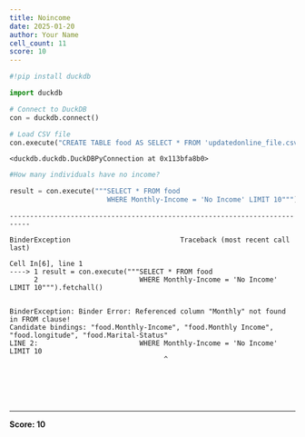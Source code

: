 ```yaml
---
title: Noincome
date: 2025-01-20
author: Your Name
cell_count: 11
score: 10
---
```


```python
#!pip install duckdb
```


```python
import duckdb
```


```python
# Connect to DuckDB
con = duckdb.connect()

```


```python
# Load CSV file
con.execute("CREATE TABLE food AS SELECT * FROM 'updatedonline_file.csv'")

```




    <duckdb.duckdb.DuckDBPyConnection at 0x113bfa8b0>




```python
#How many individuals have no income?
```


```python
result = con.execute("""SELECT * FROM food 
                        WHERE Monthly-Income = 'No Income' LIMIT 10""").fetchall()
```


    ---------------------------------------------------------------------------

    BinderException                           Traceback (most recent call last)

    Cell In[6], line 1
    ----> 1 result = con.execute("""SELECT * FROM food 
          2                         WHERE Monthly-Income = 'No Income' LIMIT 10""").fetchall()


    BinderException: Binder Error: Referenced column "Monthly" not found in FROM clause!
    Candidate bindings: "food.Monthly-Income", "food.Monthly Income", "food.longitude", "food.Marital-Status"
    LINE 2:                         WHERE Monthly-Income = 'No Income' LIMIT 10
                                          ^



```python

```


```python


```


```python

```


```python

```


```python

```


---
**Score: 10**
